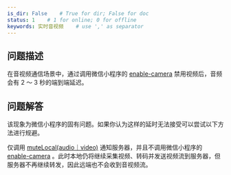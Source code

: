 ```yaml
---
is_dir: False    # True for dir; False for doc
status: 1    # 1 for online; 0 for offline
keywords: 实时音视频    # use ',' as separator
---
```


## 问题描述

在音视频通信场景中，通过调用微信小程序的 [enable-camera](https://developers.weixin.qq.com/miniprogram/dev/component/live-pusher.html) 禁用视频后，音频会有 2 ～ 3 秒的端到端延迟。

## 问题解答

该现象为微信小程序的固有问题。如果你认为这样的延时无法接受可以尝试以下方法进行规避。

仅调用 [muteLocal(audio｜video)](78567.md#mutelocal) 通知服务器，并且不调用微信小程序的 [enable-camera](https://developers.weixin.qq.com/miniprogram/dev/component/live-pusher.html)  。此时本地仍将继续采集视频、转码并发送视频流到服务器，但服务器不再继续转发，因此远端也不会收到音视频流。
